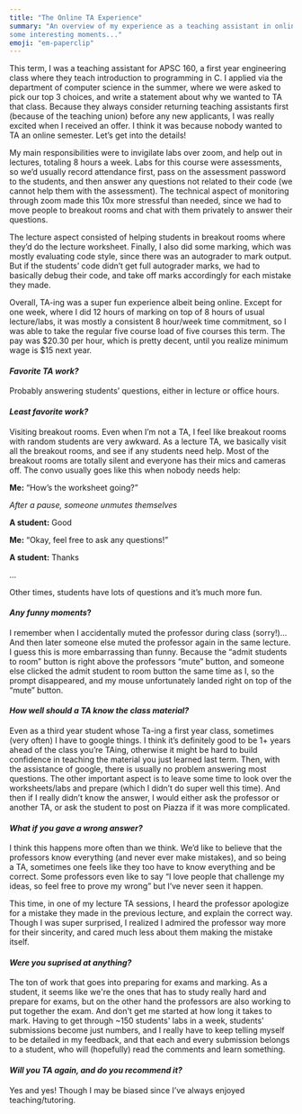 ```yaml
---
title: "The Online TA Experience"
summary: "An overview of my experience as a teaching assistant in online class, and 
some interesting moments..."
emoji: "em-paperclip"
---
```

This term, I was a teaching assistant for APSC 160, a first year engineering class where they teach introduction to programming in C. I applied via the department of computer science in the summer, where we were asked to pick our top 3 choices, and write a statement about why we wanted to TA that class. Because they always consider returning teaching assistants first (because of the teaching union) before any new applicants, I was really excited when I received an offer. I think it was because nobody wanted to TA an online semester. Let’s get into the details!

My main responsibilities were to invigilate labs over zoom, and help out in lectures, totaling 8 hours a week. Labs for this course were assessments, so we’d usually record attendance first, pass on the assessment password to the students, and then answer any questions not related to their code (we cannot help them with the assessment). The technical aspect of monitoring through zoom made this 10x more stressful than needed, since we had to move people to breakout rooms and chat with them privately to answer their questions.

The lecture aspect consisted of helping students in breakout rooms where they’d do the lecture worksheet. Finally, I also did some marking, which was mostly evaluating code style, since there was an autograder to mark output. But if the students’ code didn’t get full autograder marks, we had to basically debug their code, and take off marks accordingly for each mistake they made. 

Overall, TA-ing was a super fun experience albeit being online. Except for one week, where I did 12 hours of marking on top of 8 hours of usual lecture/labs, it was mostly a consistent 8 hour/week time commitment, so I was able to take the regular five course load of five courses this term. The pay was $20.30 per hour, which is pretty decent, until you realize minimum wage is $15 next year. 

#### *Favorite TA work?*

Probably answering students’ questions, either in lecture or office hours. 

#### *Least favorite work?*

Visiting breakout rooms. Even when I’m not a TA, I feel like breakout rooms with random students are very awkward. As a lecture TA, we basically visit all the breakout rooms, and see if any students need help. Most of the breakout rooms are totally silent and everyone has their mics and cameras off. The convo usually goes like this when nobody needs help:

**Me:** “How’s the worksheet going?”

*After a pause, someone unmutes themselves*

**A student:** Good

**Me:** “Okay, feel free to ask any questions!”

**A student:** Thanks

…

Other times, students have lots of questions and it’s much more fun. 


#### *Any funny moments*?

I remember when I accidentally muted the professor during class (sorry!)... And then later someone else muted the professor again in the same lecture. I guess this is more embarrassing than funny. Because the “admit students to room” button is right above the professors “mute” button, and someone else clicked the admit student to room button the same time as I, so the prompt disappeared, and my mouse unfortunately landed right on top of the “mute” button.


#### *How well should a TA know the class material?*
Even as a third year student whose Ta-ing a first year class, sometimes (very often) I have to google things. I think it’s definitely good to be 1+ years ahead of the class you’re TAing, otherwise it might be hard to build confidence in teaching the material you just learned last term. Then, with the assistance of google, there is usually no problem answering most questions. The other important aspect is to leave some time to look over the worksheets/labs and prepare (which I didn’t do super well this time). And then if I really didn’t know the answer, I would either ask the professor or another TA, or ask the student to post on Piazza if it was more complicated.

#### *What if you gave a wrong answer?*

I think this happens more often than we think. We’d like to believe that the professors know everything (and never ever make mistakes), and so being a TA, sometimes one feels like they too have to know everything and be correct. Some professors even like to say “I love people that challenge my ideas, so feel free to prove my wrong” but I’ve never seen it happen.

This time, in one of my lecture TA sessions, I heard the professor apologize for a mistake they made in the previous lecture, and explain the correct way. Though I was super surprised, I realized I admired the professor way more for their sincerity, and cared much less about them making the mistake itself. 

#### *Were you suprised at anything?*
The ton of work that goes into preparing for exams and marking. As a student, it seems like we're the ones that has to study really hard and prepare for exams, but on the other hand the professors are also working to put together the exam. And don't get me started at how long it takes to mark. Having to get through ~150 students' labs in a week, students' submissions become just numbers, and I really have to keep telling myself to be detailed in my feedback, and that each and every submission belongs to a student, who will (hopefully) read the comments and learn something. 

#### *Will you TA again, and do you recommend it?*
Yes and yes! Though I may be biased since I’ve always enjoyed teaching/tutoring. 


